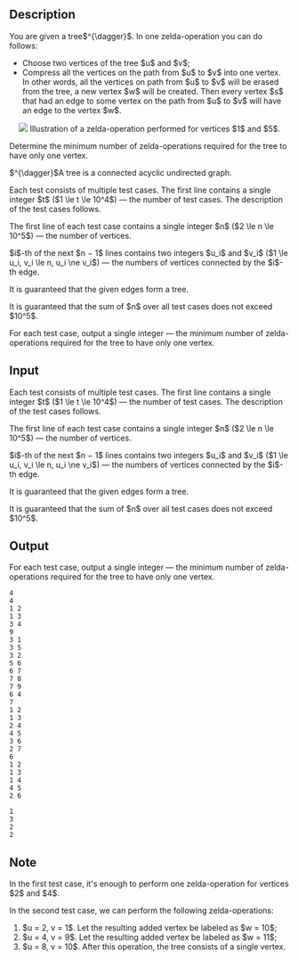 ## Description

<div><p>You are given a tree$^{\dagger}$. In one <span class="tex-font-style-it">zelda-operation</span> you can do follows:</p><ul><li> Choose two vertices of the tree $u$ and $v$;</li><li> Compress all the vertices on the path from $u$ to $v$ into one vertex. In other words, all the vertices on path from $u$ to $v$ will be erased from the tree, a new vertex $w$ will be created. Then every vertex $s$ that had an edge to some vertex on the path from $u$ to $v$ will have an edge to the vertex $w$.</li></ul><center> <img class="tex-graphics" src="file://zZb3uOd0.png" style="max-width: 100.0%;max-height: 100.0%;">   <span class="tex-font-size-small">Illustration of a zelda-operation performed for vertices $1$ and $5$.</span> </center><p>Determine the minimum number of zelda-operations required for the tree to have only one vertex.</p><p>$^{\dagger}$A tree is a connected acyclic undirected graph.</p></div><div class="input-specification"><p>Each test consists of multiple test cases. The first line contains a single integer $t$ ($1 \le t \le 10^4$) — the number of test cases. The description of the test cases follows.</p><p>The first line of each test case contains a single integer $n$ ($2 \le n \le 10^5$) — the number of vertices.</p><p>$i$-th of the next $n − 1$ lines contains two integers $u_i$ and $v_i$ ($1 \le u_i, v_i \le n, u_i \ne v_i$) — the numbers of vertices connected by the $i$-th edge.</p><p>It is guaranteed that the given edges form a tree.</p><p>It is guaranteed that the sum of $n$ over all test cases does not exceed $10^5$.</p></div><div class="output-specification"><p>For each test case, output a single integer — the minimum number of zelda-operations required for the tree to have only one vertex.</p></div>

## Input

<p>Each test consists of multiple test cases. The first line contains a single integer $t$ ($1 \le t \le 10^4$) — the number of test cases. The description of the test cases follows.</p><p>The first line of each test case contains a single integer $n$ ($2 \le n \le 10^5$) — the number of vertices.</p><p>$i$-th of the next $n − 1$ lines contains two integers $u_i$ and $v_i$ ($1 \le u_i, v_i \le n, u_i \ne v_i$) — the numbers of vertices connected by the $i$-th edge.</p><p>It is guaranteed that the given edges form a tree.</p><p>It is guaranteed that the sum of $n$ over all test cases does not exceed $10^5$.</p>

## Output

<p>For each test case, output a single integer — the minimum number of zelda-operations required for the tree to have only one vertex.</p>





```input1|2,3,4,5,15,16,17,18,19,20,21
4
4
1 2
1 3
3 4
9
3 1
3 5
3 2
5 6
6 7
7 8
7 9
6 4
7
1 2
1 3
2 4
4 5
3 6
2 7
6
1 2
1 3
1 4
4 5
2 6
```




```output1
1
3
2
2
```



## Note

<p>In the first test case, it's enough to perform one zelda-operation for vertices $2$ and $4$.</p><p>In the second test case, we can perform the following zelda-operations:</p><ol> <li> $u = 2, v = 1$. Let the resulting added vertex be labeled as $w = 10$; </li><li> $u = 4, v = 9$. Let the resulting added vertex be labeled as $w = 11$; </li><li> $u = 8, v = 10$. After this operation, the tree consists of a single vertex. </li></ol>
